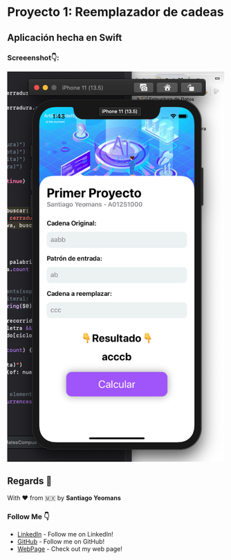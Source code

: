# Proyecto 1: Reemplazador de cadeas
## Aplicación hecha en Swift

### Screeenshot👇:
![](https://github.com/SYM1000/regex_app/blob/master/appss.png)


## Regards 🎈
With ❤️ from 🇲🇽 by **Santiago Yeomans**

### Follow Me 👇
* [LinkedIn](https://www.linkedin.com/in/santiago-yeomans/) - Follow me on LinkedIn!
* [GitHub](https://github.com/SYM1000) - Follow me on GitHub!
* [WebPage](www.santiagoyeomans.com) - Check out my web page!
